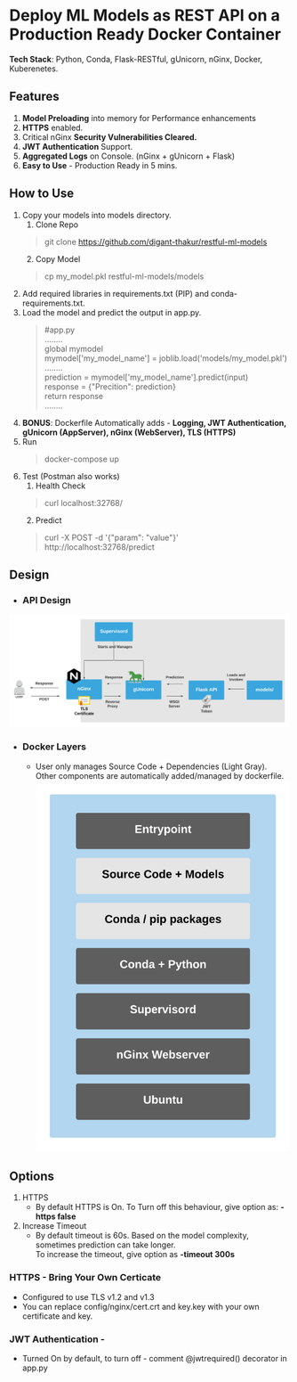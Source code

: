 # Deploy ML Models as REST API on a Production Ready Docker Container
**Tech Stack**: Python, Conda, Flask-RESTful, gUnicorn, nGinx, Docker, Kuberenetes.

## Features
1. **Model Preloading** into memory for Performance enhancements
2. **HTTPS** enabled. 
3. Critical nGinx **Security Vulnerabilities Cleared.** 
4. **JWT Authentication** Support.
5. **Aggregated Logs** on Console. (nGinx + gUnicorn + Flask)
6. **Easy to Use** - Production Ready in 5 mins.

## How to Use
1. Copy your models into models directory.
    1. Clone Repo
     >git clone https://github.com/digant-thakur/restful-ml-models
    2. Copy Model
     >cp my_model.pkl restful-ml-models/models
2. Add required libraries in requirements.txt (PIP) and conda-requirements.txt.  
3. Load the model and predict the output in app.py.
    > #app.py<br />
    ........<br />
    global mymodel<br />
    mymodel['my_model_name'] = joblib.load('models/my_model.pkl')<br />
    ........<br />
    prediction = mymodel['my_model_name'].predict(input)<br />
    response = {"Precition": prediction}<br />
    return response<br />
    ........<br />
4. **BONUS**: Dockerfile Automatically adds - **Logging, JWT Authentication, gUnicorn (AppServer), nGinx (WebServer), TLS (HTTPS)** 
5. Run
    > docker-compose up
6. Test (Postman also works)
    1. Health Check
    > curl localhost:32768/ 
    2. Predict
    > curl -X POST -d '{"param": "value"}' http://localhost:32768/predict

## Design
- ### API Design
![System Design](illustrations/system_design.png#center) 

- ### Docker Layers 
    - User only manages Source Code + Dependencies (Light Gray).<br /> Other components are automatically added/managed by dockerfile.
![Dockerfile Layering](illustrations/container_design.png#center)


## Options
1. HTTPS
    - By default HTTPS is On. To Turn off this behaviour, give option as: **-https false**
2. Increase Timeout
    - By default timeout is 60s. Based on the model complexity, sometimes prediction can take longer.<br /> To increase the timeout, give option as **-timeout 300s**

### HTTPS - Bring Your Own Certicate
- Configured to use TLS v1.2 and v1.3
- You can replace config/nginx/cert.crt and key.key with your own certificate and key.

### JWT Authentication - 
- Turned On by default, to turn off - comment @jwtrequired() decorator in app.py

